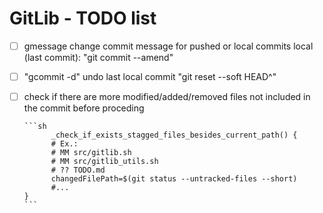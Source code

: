 # GitLib - TODO list

- [ ] gmessage change commit message for pushed or local commits
      local (last commit): "git commit --amend"
- [ ] "gcommit -d" undo last local commit "git reset --soft HEAD^"
- [ ] check if there are more modified/added/removed files not included in the commit before proceding

      ```sh
            _check_if_exists_stagged_files_besides_current_path() {
            # Ex.:
            # MM src/gitlib.sh
            # MM src/gitlib_utils.sh
            # ?? TODO.md
            changedFilePath=$(git status --untracked-files --short)
            #...
      }
      ```